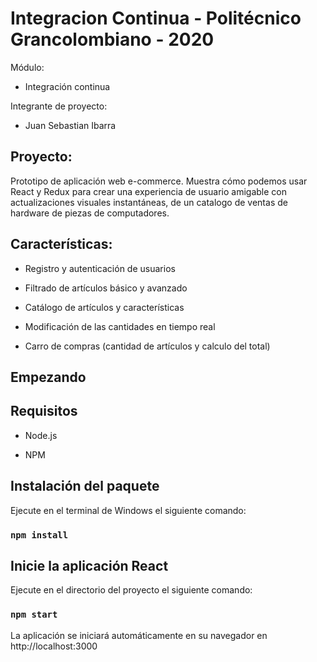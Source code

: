 # Integracion Continua - Politécnico Grancolombiano - 2020

Módulo:

- Integración continua

Integrante de proyecto:

- Juan Sebastian Ibarra

## Proyecto:

Prototipo de aplicación web e-commerce. Muestra cómo podemos usar React y Redux para crear una experiencia de usuario amigable con actualizaciones visuales instantáneas, de un catalogo de ventas de hardware de piezas de computadores.

## Características:
- Registro y autenticación de usuarios

- Filtrado de artículos básico y avanzado

- Catálogo de artículos y características

- Modificación de las cantidades en tiempo real

- Carro de compras (cantidad de artículos y calculo del total)


## Empezando

## Requisitos

- Node.js

- NPM

## Instalación del paquete

Ejecute en el terminal de Windows el siguiente comando:

### ```npm install```

## Inicie la aplicación React

Ejecute en el directorio del proyecto el siguiente comando:

### ```npm start```

La aplicación se iniciará automáticamente en su navegador en http://localhost:3000
